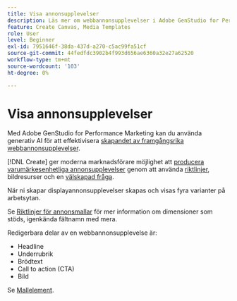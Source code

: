 ```yaml
---
title: Visa annonsupplevelser
description: Läs mer om webbannonsupplevelser i Adobe GenStudio for Performance Marketing.
feature: Create Canvas, Media Templates
role: User
level: Beginner
exl-id: 7951646f-38da-437d-a270-c5ac99fa51cf
source-git-commit: 44fedfdc3902b4f993d656ae6360a32e27a62520
workflow-type: tm+mt
source-wordcount: '103'
ht-degree: 0%

---
```


# Visa annonsupplevelser

Med Adobe GenStudio for Performance Marketing kan du använda generativ AI för att effektivisera [skapandet av framgångsrika webbannonsupplevelser](/help/user-guide/create/create-display-ad.md).

[!DNL Create] ger moderna marknadsförare möjlighet att [producera varumärkesenhetliga annonsupplevelser](/help/user-guide/create/create-display-ad.md) genom att använda [riktlinjer](/help/user-guide/guidelines/overview.md), bildresurser och en [välskapad fråga](/help/user-guide/effective-prompts.md).

När ni skapar displayannonsupplevelser skapas och visas fyra varianter på arbetsytan.

Se [Riktlinjer för annonsmallar](/help/user-guide/templates/display-template.md) för mer information om dimensioner som stöds, igenkända fältnamn med mera.

Redigerbara delar av en webbannonsupplevelse är:

* Headline
* Underrubrik
* Brödtext
* Call to action (CTA)
* Bild

Se [Mallelement](/help/user-guide/content/use-templates.md#template-elements).

<!-- ## Character counts

After you generate a set of display ad variants, you can see the character count displayed for each section. Hover over or click into a generated section, such as the subject line or the body, and see the section name and character count for that section.

![Character count](/help/assets/character-count.png){width="500" zoomable="yes"} -->

